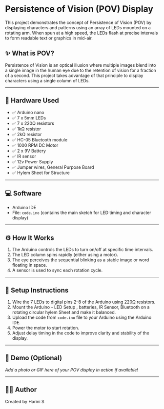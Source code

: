# Persistence of Vision (POV) Display

This project demonstrates the concept of Persistence of Vision (POV) by displaying characters and patterns using an array of LEDs mounted on a rotating arm. When spun at a high speed, the LEDs flash at precise intervals to form readable text or graphics in mid-air.

## ✨ What is POV?

Persistence of Vision is an optical illusion where multiple images blend into a single image in the human eye due to the retention of vision for a fraction of a second. This project takes advantage of that principle to display characters using a single column of LEDs.

---

## 🧰 Hardware Used

- ✅ Arduino nano
- ✅ 7 x 5mm LEDs
- ✅ 7 x 220Ω resistors
- ✅ 1kΩ resistor
- ✅ 2kΩ resistor
- ✅ HC-05 Bluetooth module
- ✅ 1000 RPM DC Motor
- ✅ 2 x 9V Battery 
- ✅ IR sensor
- ✅ 12v Power Supply
- ✅ Jumper wires, General Purpose Board
- ✅ Hylem Sheet for Structure

---

## 💻 Software

- Arduino IDE  
- File: `code.ino` (contains the main sketch for LED timing and character display)

---

## ⚙️ How It Works

1. The Arduino controls the LEDs to turn on/off at specific time intervals.
2. The LED column spins rapidly (either using a motor).
3. The eye perceives the sequential blinking as a stable image or word floating in space.
4. A sensor is used to sync each rotation cycle.

---

## 📝 Setup Instructions

1. Wire the 7 LEDs to digital pins 2–8 of the Arduino using 220Ω resistors.
2. Mount the Arduino - LED Setup , batteries, IR Sensor, Bluetooth on a rotating circular hylem Sheet and make it balanced.
3. Upload the code from  `code.ino` file to your Arduino using the Arduino IDE.
4. Power the motor to start rotation.
5. Adjust delay timing in the code to improve clarity and stability of the display.

---

## 📸 Demo (Optional)

_Add a photo or GIF here of your POV display in action if available!_

---

## 🙋‍♀ Author

Created by 
Harini S  
